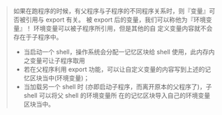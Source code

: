 > 如果在跑程序的时候，有父程序与子程序的不同程序关系时，则『变量』可否被引用与 export 有关。 被 export 后的变量，我们可以称他为『环境变量』！ 环境变量可以被子程序所引用，但是其他的自 定义变量内容就不会存在于子程序中。
>
> * 当启动一个 shell，操作系统会分配一记忆区块给 shell 使用，此内存内之变量可让子程序取用 
> * 若在父程序利用 export 功能，可以让自定义变量的内容写到上述的记忆区块当中\(环境变量\)； 
> * 当加载另一个 shell 时 \(亦即启动子程序，而离开原本的父程序了\)，子 shell 可以将父 shell 的环境变量所 在的记忆区块导入自己的环境变量区块当中。



